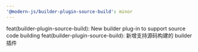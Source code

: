 ```yaml
---
'@modern-js/builder-plugin-source-build': minor
---
```


feat(builder-plugin-source-build): New builder plug-in to support source code building
feat(builder-plugin-source-build): 新增支持源码构建的 builder 插件
